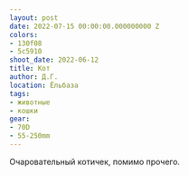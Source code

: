 ```yaml
---
layout: post
date: 2022-07-15 00:00:00.000000000 Z
colors:
- 130f08
- 5c5910
shoot_date: 2022-06-12
title: Кот
author: Д.Г.
location: Ёльбаза
tags:
- животные
- кошки
gear:
- 70D
- 55-250mm
---
```

Очаровательный котичек, помимо прочего.

